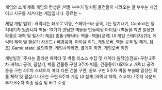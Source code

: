 게임의 소개 
제목
게임의 컨셉은 :벽돌 부수기 말처럼 물건들이 내려오는 걸 부수는
게임이고 지구를 지켜내는 게임입니다. 장르는 ~

게임 개발 범위 : 캐릭터는 좌우로 이동, 스페이스바 공격, z는 팅겨내기, 
Control는 팅겨내기가 있습니다
벽돌: 10가기 랜덤한 벽돌을 만들예정
아이템: (벽돌을 꺠면 일정한 확률로 체력 및 필사기 제공) 
충돌:(캐릭터- 벽돌- 벽돌(공격)
Ul  게임 스테이지(20), 케릭터 체력 및 필살기
사운드  ( 배경음악, 아이템 흭득, 게임오버, 벽돌 공격 및 제거, 점프)
Game state: 로딩화면, 게임시작화면, 플레이 화면, 게임오버 화먄


개발일정
1주차는 졸라맨 캐릭터 및 벽돌 리소스 수집 및 캐릭터 움직임(점프) 구현
2주차  캐릭터 공격, 필살기, 벽돌 건물등 구현
3주차  벽돌, 건물등이 내려오고 캐릭터 공격 충돌 구현
4주차  스테이지 마다 다른 건물 구현, 콤보 구현
5주차 벽돌 부술떄 일정한 확률 체력 및 필살기 나오는 구현
6주차 게임 Ul 설계 (캐릭터 체력, 스코어)
7주차 사운드 추가
8주차 최종 점검 및 버그 수정

